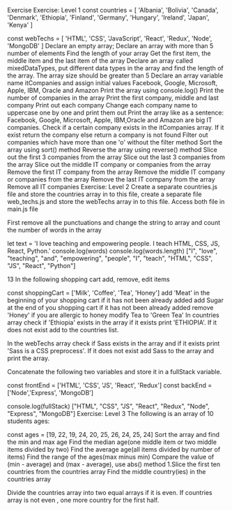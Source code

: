 Exercise
Exercise: Level 1
const countries = [
  'Albania',
  'Bolivia',
  'Canada',
  'Denmark',
  'Ethiopia',
  'Finland',
  'Germany',
  'Hungary',
  'Ireland',
  'Japan',
  'Kenya'
]

const webTechs = [
  'HTML',
  'CSS',
  'JavaScript',
  'React',
  'Redux',
  'Node',
  'MongoDB'
]
Declare an empty array;
Declare an array with more than 5 number of elements
Find the length of your array
Get the first item, the middle item and the last item of the array
Declare an array called mixedDataTypes, put different data types in the array and find the length of the array. The array size should be greater than 5
Declare an array variable name itCompanies and assign initial values Facebook, Google, Microsoft, Apple, IBM, Oracle and Amazon
Print the array using console.log()
Print the number of companies in the array
Print the first company, middle and last company
Print out each company
Change each company name to uppercase one by one and print them out
Print the array like as a sentence: Facebook, Google, Microsoft, Apple, IBM,Oracle and Amazon are big IT companies.
Check if a certain company exists in the itCompanies array. If it exist return the company else return a company is not found
Filter out companies which have more than one 'o' without the filter method
Sort the array using sort() method
Reverse the array using reverse() method
Slice out the first 3 companies from the array
Slice out the last 3 companies from the array
Slice out the middle IT company or companies from the array
Remove the first IT company from the array
Remove the middle IT company or companies from the array
Remove the last IT company from the array
Remove all IT companies
Exercise: Level 2
Create a separate countries.js file and store the countries array in to this file, create a separate file web_techs.js and store the webTechs array in to this file. Access both file in main.js file

First remove all the punctuations and change the string to array and count the number of words in the array

let text =
'I love teaching and empowering people. I teach HTML, CSS, JS, React, Python.'
console.log(words)
console.log(words.length)
["I", "love", "teaching", "and", "empowering", "people", "I", "teach", "HTML", "CSS", "JS", "React", "Python"]

13
In the following shopping cart add, remove, edit items

const shoppingCart = ['Milk', 'Coffee', 'Tea', 'Honey']
add 'Meat' in the beginning of your shopping cart if it has not been already added
add Sugar at the end of you shopping cart if it has not been already added
remove 'Honey' if you are allergic to honey
modify Tea to 'Green Tea'
In countries array check if 'Ethiopia' exists in the array if it exists print 'ETHIOPIA'. If it does not exist add to the countries list.

In the webTechs array check if Sass exists in the array and if it exists print 'Sass is a CSS preprocess'. If it does not exist add Sass to the array and print the array.

Concatenate the following two variables and store it in a fullStack variable.

const frontEnd = ['HTML', 'CSS', 'JS', 'React', 'Redux']
const backEnd = ['Node','Express', 'MongoDB']

console.log(fullStack)
["HTML", "CSS", "JS", "React", "Redux", "Node", "Express", "MongoDB"]
Exercise: Level 3
The following is an array of 10 students ages:

const ages = [19, 22, 19, 24, 20, 25, 26, 24, 25, 24]
Sort the array and find the min and max age
Find the median age(one middle item or two middle items divided by two)
Find the average age(all items divided by number of items)
Find the range of the ages(max minus min)
Compare the value of (min - average) and (max - average), use abs() method 1.Slice the first ten countries from the countries array
Find the middle country(ies) in the countries array

Divide the countries array into two equal arrays if it is even. If countries array is not even , one more country for the first half.